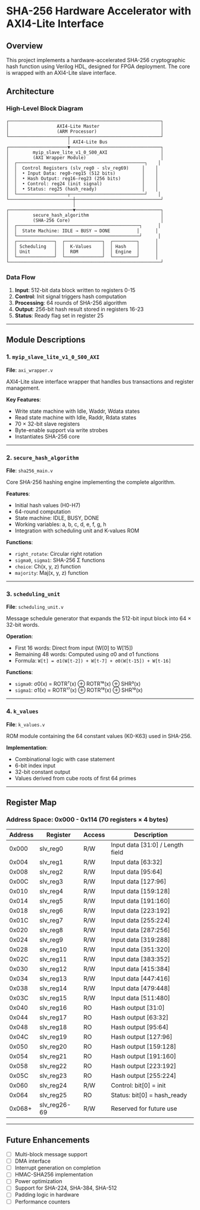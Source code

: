 # SHA-256 Hardware Accelerator with AXI4-Lite Interface

## Overview

This project implements a hardware-accelerated SHA-256 cryptographic hash function using Verilog HDL, designed for FPGA deployment. The core is wrapped with an AXI4-Lite slave interface.

## Architecture

### High-Level Block Diagram

```
┌─────────────────────────────────────────────────────────┐
│                  AXI4-Lite Master                       │
│                  (ARM Processor)                        │
└──────────────────────┬──────────────────────────────────┘
                       │ AXI4-Lite Bus
┌──────────────────────▼──────────────────────────────────┐
│         myip_slave_lite_v1_0_S00_AXI                    │
│         (AXI Wrapper Module)                            │
│  ┌────────────────────────────────────────────────┐    │
│  │  Control Registers (slv_reg0 - slv_reg69)     │    │
│  │  • Input Data: reg0-reg15 (512 bits)          │    │
│  │  • Hash Output: reg16-reg23 (256 bits)        │    │
│  │  • Control: reg24 (init signal)               │    │
│  │  • Status: reg25 (hash_ready)                 │    │
│  └───────────────────┬────────────────────────────┘    │
└────────────────────────┼────────────────────────────────┘
                         │
┌────────────────────────▼────────────────────────────────┐
│         secure_hash_algorithm                           │
│         (SHA-256 Core)                                  │
│  ┌──────────────────────────────────────────────┐      │
│  │  State Machine: IDLE → BUSY → DONE          │      │
│  └──────────────────────────────────────────────┘      │
│  ┌──────────────┐  ┌──────────────┐  ┌─────────┐      │
│  │ Scheduling   │  │  K-Values    │  │ Hash    │      │
│  │ Unit         │  │  ROM         │  │ Engine  │      │
│  └──────────────┘  └──────────────┘  └─────────┘      │
└─────────────────────────────────────────────────────────┘
```

### Data Flow

1. **Input**: 512-bit data block written to registers 0-15
2. **Control**: Init signal triggers hash computation
3. **Processing**: 64 rounds of SHA-256 algorithm
4. **Output**: 256-bit hash result stored in registers 16-23
5. **Status**: Ready flag set in register 25

---

## Module Descriptions

### 1. `myip_slave_lite_v1_0_S00_AXI`
**File**: `axi_wrapper.v`

AXI4-Lite slave interface wrapper that handles bus transactions and register management.

**Key Features**:
- Write state machine with Idle, Waddr, Wdata states
- Read state machine with Idle, Raddr, Rdata states
- 70 × 32-bit slave registers
- Byte-enable support via write strobes
- Instantiates SHA-256 core

---

### 2. `secure_hash_algorithm`
**File**: `sha256_main.v`

Core SHA-256 hashing engine implementing the complete algorithm.

**Features**:
- Initial hash values (H0-H7)
- 64-round computation
- State machine: IDLE, BUSY, DONE
- Working variables: a, b, c, d, e, f, g, h
- Integration with scheduling unit and K-values ROM

**Functions**:
- `right_rotate`: Circular right rotation
- `sigma0`, `sigma1`: SHA-256 Σ functions
- `choice`: Ch(x, y, z) function
- `majority`: Maj(x, y, z) function

---

### 3. `scheduling_unit`
**File**: `scheduling_unit.v`

Message schedule generator that expands the 512-bit input block into 64 × 32-bit words.

**Operation**:
- First 16 words: Direct from input (W[0] to W[15])
- Remaining 48 words: Computed using σ0 and σ1 functions
- Formula: `W[t] = σ1(W[t-2]) + W[t-7] + σ0(W[t-15]) + W[t-16]`

**Functions**:
- `sigma0`: σ0(x) = ROTR⁷(x) ⊕ ROTR¹⁸(x) ⊕ SHR³(x)
- `sigma1`: σ1(x) = ROTR¹⁷(x) ⊕ ROTR¹⁹(x) ⊕ SHR¹⁰(x)

---

### 4. `k_values`
**File**: `k_values.v`

ROM module containing the 64 constant values (K0-K63) used in SHA-256.

**Implementation**:
- Combinational logic with case statement
- 6-bit index input
- 32-bit constant output
- Values derived from cube roots of first 64 primes

---

## Register Map

### Address Space: 0x000 - 0x114 (70 registers × 4 bytes)

| Address | Register | Access | Description |
|---------|----------|--------|-------------|
| 0x000   | slv_reg0 | R/W | Input data [31:0] / Length field |
| 0x004   | slv_reg1 | R/W | Input data [63:32] |
| 0x008   | slv_reg2 | R/W | Input data [95:64] |
| 0x00C   | slv_reg3 | R/W | Input data [127:96] |
| 0x010   | slv_reg4 | R/W | Input data [159:128] |
| 0x014   | slv_reg5 | R/W | Input data [191:160] |
| 0x018   | slv_reg6 | R/W | Input data [223:192] |
| 0x01C   | slv_reg7 | R/W | Input data [255:224] |
| 0x020   | slv_reg8 | R/W | Input data [287:256] |
| 0x024   | slv_reg9 | R/W | Input data [319:288] |
| 0x028   | slv_reg10 | R/W | Input data [351:320] |
| 0x02C   | slv_reg11 | R/W | Input data [383:352] |
| 0x030   | slv_reg12 | R/W | Input data [415:384] |
| 0x034   | slv_reg13 | R/W | Input data [447:416] |
| 0x038   | slv_reg14 | R/W | Input data [479:448] |
| 0x03C   | slv_reg15 | R/W | Input data [511:480] |
| 0x040   | slv_reg16 | RO | Hash output [31:0] |
| 0x044   | slv_reg17 | RO | Hash output [63:32] |
| 0x048   | slv_reg18 | RO | Hash output [95:64] |
| 0x04C   | slv_reg19 | RO | Hash output [127:96] |
| 0x050   | slv_reg20 | RO | Hash output [159:128] |
| 0x054   | slv_reg21 | RO | Hash output [191:160] |
| 0x058   | slv_reg22 | RO | Hash output [223:192] |
| 0x05C   | slv_reg23 | RO | Hash output [255:224] |
| 0x060   | slv_reg24 | R/W | Control: bit[0] = init |
| 0x064   | slv_reg25 | RO | Status: bit[0] = hash_ready |
| 0x068+  | slv_reg26-69 | R/W | Reserved for future use |

---

## Future Enhancements

- [ ] Multi-block message support
- [ ] DMA interface
- [ ] Interrupt generation on completion
- [ ] HMAC-SHA256 implementation
- [ ] Power optimization
- [ ] Support for SHA-224, SHA-384, SHA-512
- [ ] Padding logic in hardware
- [ ] Performance counters
